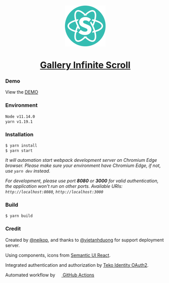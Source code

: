 <!-- Logo -->
<p align="center">
  <a href="http://13.70.5.244:2989">
    <img height="128" width="128" src="https://github.com/Semantic-Org/Semantic-UI-React/raw/master/docs/public/logo.png">
  </a>
</p>

<!-- Name -->
<h1 align="center">
  <a href="http://13.70.5.244:2989">Gallery Infinite Scroll</a>
</h1>

### Demo

View the [DEMO](http://13.70.5.244:2989)

### Environment

```
Node v11.14.0
yarn v1.19.1
```

### Installation

```
$ yarn install
$ yarn start
```

_It will automation start webpack development server on Chromium Edge browser.
Please make sure your environment have Chromium Edge, if not, use `yarn dev` instead._

_For development, please use port **8080** or **3000** for valid authentication, the application won't run on other ports.
Available URIs: `http://localhost:8080`, `http://localhost:3000`_

### Build

```
$ yarn build
```

### Credit

Created by [@neikop][1], and thanks to [@vietanhduong][2] for support deployment server.

Using components, icons from [Semantic UI React][3].

Integrated authentication and authorization by [Teko Identity OAuth2][4].

Automated workflow by <a href="https://github.com/features/actions"><img height="14" width="16" src="https://github.githubassets.com/favicons/favicon.svg" /> GitHub Actions</a>

[1]: https://github.com/neikop
[2]: https://github.com/vietanhduong
[3]: https://github.com/Semantic-Org/Semantic-UI-React
[4]: https://www.npmjs.com/package/teko-oauth2
